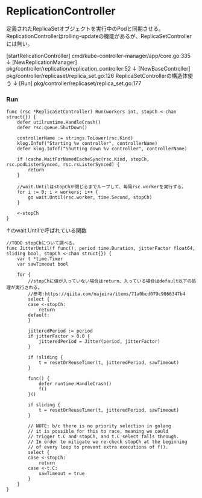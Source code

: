 # ReplicationController

定義されたReplicaSetオブジェクトを実行中のPodと同期させる。
ReplicationControllerはrolling-updateの機能があるが、ReplicaSetControllerには無い。

[startRelicationController]
cmd/kube-controller-manager/app/core.go:335
↓
[NewReplicationManager]
pkg/controller/replication/replication_controller:52
↓
[NewBaseController]
pkg/controller/replicaset/replica_set.go:126
ReplicaSetControllerの構造体使う
↓
[Run]
pkg/controller/replicaset/replica_set.go:177



### Run
```go:pkg/controller/replicaset/replica_set.go:177
func (rsc *ReplicaSetController) Run(workers int, stopCh <-chan struct{}) {
	defer utilruntime.HandleCrash()
	defer rsc.queue.ShutDown()

	controllerName := strings.ToLower(rsc.Kind)
	klog.Infof("Starting %v controller", controllerName)
	defer klog.Infof("Shutting down %v controller", controllerName)

	if !cache.WaitForNamedCacheSync(rsc.Kind, stopCh, rsc.podListerSynced, rsc.rsListerSynced) {
		return
	}

	//wait.UntilはstopChが閉じるまでループして、毎周rsc.workerを実行する。
	for i := 0; i < workers; i++ {
		go wait.Until(rsc.worker, time.Second, stopCh)
	}

	<-stopCh
}
```

↑のwait.Untilで呼ばれている関数
```
//TODO stopChについて調べる。
func JitterUntil(f func(), period time.Duration, jitterFactor float64, sliding bool, stopCh <-chan struct{}) {
	var t *time.Timer
	var sawTimeout bool

	for {
		//stopChに値が入っていない場合はreturn、入っている場合はdefault以下の処理が実行される。
		//参考:https://qiita.com/najeira/items/71a0bcd079c9066347b4
		select {
		case <-stopCh:
			return
		default:
		}

		jitteredPeriod := period
		if jitterFactor > 0.0 {
			jitteredPeriod = Jitter(period, jitterFactor)
		}

		if !sliding {
			t = resetOrReuseTimer(t, jitteredPeriod, sawTimeout)
		}

		func() {
			defer runtime.HandleCrash()
			f()
		}()

		if sliding {
			t = resetOrReuseTimer(t, jitteredPeriod, sawTimeout)
		}

		// NOTE: b/c there is no priority selection in golang
		// it is possible for this to race, meaning we could
		// trigger t.C and stopCh, and t.C select falls through.
		// In order to mitigate we re-check stopCh at the beginning
		// of every loop to prevent extra executions of f().
		select {
		case <-stopCh:
			return
		case <-t.C:
			sawTimeout = true
		}
	}
}
```

